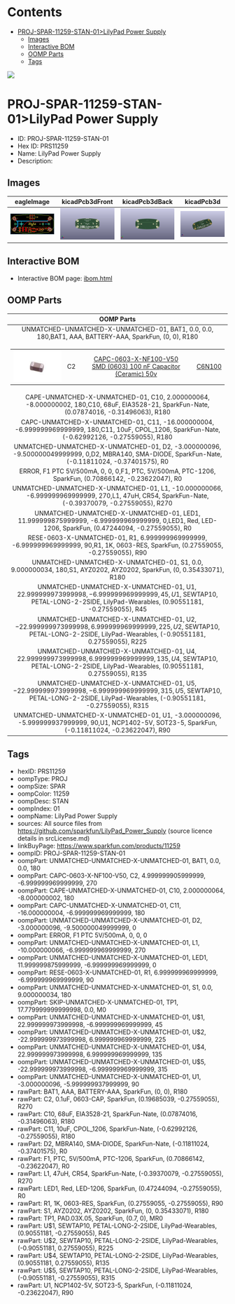 



Contents
========

* [PROJ-SPAR-11259-STAN-01>LilyPad Power Supply](#proj-spar-11259-stan-01lilypad-power-supply)
	* [Images](#images)
	* [Interactive BOM](#interactive-bom)
	* [OOMP Parts](#oomp-parts)
	* [Tags](#tags)
  
![][im]
# PROJ-SPAR-11259-STAN-01>LilyPad Power Supply

- ID: PROJ-SPAR-11259-STAN-01
- Hex ID: PRS11259
- Name: LilyPad Power Supply
- Description: 

## Images
  
  

|eagleImage|kicadPcb3dFront|kicadPcb3dBack|kicadPcb3d|
| :---: | :---: | :---: | :---: |
|[![eagleImage](eagleImage_140.png)](eagleImage_600.png)|[![kicadPcb3dFront](kicadPcb3dFront_140.png)](kicadPcb3dFront_600.png)|[![kicadPcb3dBack](kicadPcb3dBack_140.png)](kicadPcb3dBack_600.png)|[![kicadPcb3d](kicadPcb3d_140.png)](kicadPcb3d_600.png)|

## Interactive BOM

- Interactive BOM page: [ibom.html](kicad/bom/ibom.html)

## OOMP Parts
  

|OOMP Parts|
| :---: |
|UNMATCHED-UNMATCHED-X-UNMATCHED-01, BAT1, 0.0, 0.0, 180,BAT1, AAA, BATTERY-AAA, SparkFun, (0, 0), R180|
|<table><tr><td>![CAPC-0603-X-NF100-V50](https://raw.githubusercontent.com/oomlout/oomlout_OOMP_parts/main/CAPC-0603-X-NF100-V50/image_140.jpg)</td><td> C2</td><td>[CAPC-0603-X-NF100-V50<br>SMD (0603) 100 nF Capacitor (Ceramic) 50v](https://github.com/oomlout/oomlout_OOMP_parts/tree/main/CAPC-0603-X-NF100-V50/)</td><td>[C6N100](https://github.com/oomlout/oomlout_OOMP_parts/tree/main/CAPC-0603-X-NF100-V50/)</td></tr></table>|
|CAPE-UNMATCHED-X-UNMATCHED-01, C10, 2.000000064, -8.000000002, 180,C10, 68uF, EIA3528-21, SparkFun-Nate, (0.07874016, -0.31496063), R180|
|CAPC-UNMATCHED-X-UNMATCHED-01, C11, -16.000000004, -6.999999969999999, 180,C11, 10uF, CPOL_1206, SparkFun-Nate, (-0.62992126, -0.27559055), R180|
|UNMATCHED-UNMATCHED-X-UNMATCHED-01, D2, -3.000000096, -9.500000049999999, 0,D2, MBRA140, SMA-DIODE, SparkFun-Nate, (-0.11811024, -0.37401575), R0|
|ERROR, F1 PTC 5V/500mA, 0, 0, 0,F1, PTC, 5V/500mA, PTC-1206, SparkFun, (0.70866142, -0.23622047), R0|
|UNMATCHED-UNMATCHED-X-UNMATCHED-01, L1, -10.000000066, -6.999999969999999, 270,L1, 47uH, CR54, SparkFun-Nate, (-0.39370079, -0.27559055), R270|
|UNMATCHED-UNMATCHED-X-UNMATCHED-01, LED1, 11.999999875999999, -6.999999969999999, 0,LED1, Red, LED-1206, SparkFun, (0.47244094, -0.27559055), R0|
|RESE-0603-X-UNMATCHED-01, R1, 6.999999969999999, -6.999999969999999, 90,R1, 1K, 0603-RES, SparkFun, (0.27559055, -0.27559055), R90|
|UNMATCHED-UNMATCHED-X-UNMATCHED-01, S1, 0.0, 9.000000034, 180,S1, AYZ0202, AYZ0202, SparkFun, (0, 0.35433071), R180|
|UNMATCHED-UNMATCHED-X-UNMATCHED-01, U$1, 22.999999973999998, -6.999999969999999, 45,U$1, SEWTAP10, PETAL-LONG-2-2SIDE, LilyPad-Wearables, (0.90551181, -0.27559055), R45|
|UNMATCHED-UNMATCHED-X-UNMATCHED-01, U$2, -22.999999973999998, 6.999999969999999, 225,U$2, SEWTAP10, PETAL-LONG-2-2SIDE, LilyPad-Wearables, (-0.90551181, 0.27559055), R225|
|UNMATCHED-UNMATCHED-X-UNMATCHED-01, U$4, 22.999999973999998, 6.999999969999999, 135,U$4, SEWTAP10, PETAL-LONG-2-2SIDE, LilyPad-Wearables, (0.90551181, 0.27559055), R135|
|UNMATCHED-UNMATCHED-X-UNMATCHED-01, U$5, -22.999999973999998, -6.999999969999999, 315,U$5, SEWTAP10, PETAL-LONG-2-2SIDE, LilyPad-Wearables, (-0.90551181, -0.27559055), R315|
|UNMATCHED-UNMATCHED-X-UNMATCHED-01, U1, -3.000000096, -5.999999937999999, 90,U1, NCP1402-5V, SOT23-5, SparkFun, (-0.11811024, -0.23622047), R90|

## Tags

- hexID: PRS11259
- oompType: PROJ
- oompSize: SPAR
- oompColor: 11259
- oompDesc: STAN
- oompIndex: 01
- oompName: LilyPad Power Supply
- sources: All source files from https://github.com/sparkfun/LilyPad_Power_Supply (source licence details in srcLicense.md)
- linkBuyPage: https://www.sparkfun.com/products/11259
- oompID: PROJ-SPAR-11259-STAN-01
- oompPart: UNMATCHED-UNMATCHED-X-UNMATCHED-01, BAT1, 0.0, 0.0, 180
- oompPart: CAPC-0603-X-NF100-V50, C2, 4.999999905999999, -6.999999969999999, 270
- oompPart: CAPE-UNMATCHED-X-UNMATCHED-01, C10, 2.000000064, -8.000000002, 180
- oompPart: CAPC-UNMATCHED-X-UNMATCHED-01, C11, -16.000000004, -6.999999969999999, 180
- oompPart: UNMATCHED-UNMATCHED-X-UNMATCHED-01, D2, -3.000000096, -9.500000049999999, 0
- oompPart: ERROR, F1 PTC 5V/500mA, 0, 0, 0
- oompPart: UNMATCHED-UNMATCHED-X-UNMATCHED-01, L1, -10.000000066, -6.999999969999999, 270
- oompPart: UNMATCHED-UNMATCHED-X-UNMATCHED-01, LED1, 11.999999875999999, -6.999999969999999, 0
- oompPart: RESE-0603-X-UNMATCHED-01, R1, 6.999999969999999, -6.999999969999999, 90
- oompPart: UNMATCHED-UNMATCHED-X-UNMATCHED-01, S1, 0.0, 9.000000034, 180
- oompPart: SKIP-UNMATCHED-X-UNMATCHED-01, TP1, 17.779999999999998, 0.0, M0
- oompPart: UNMATCHED-UNMATCHED-X-UNMATCHED-01, U$1, 22.999999973999998, -6.999999969999999, 45
- oompPart: UNMATCHED-UNMATCHED-X-UNMATCHED-01, U$2, -22.999999973999998, 6.999999969999999, 225
- oompPart: UNMATCHED-UNMATCHED-X-UNMATCHED-01, U$4, 22.999999973999998, 6.999999969999999, 135
- oompPart: UNMATCHED-UNMATCHED-X-UNMATCHED-01, U$5, -22.999999973999998, -6.999999969999999, 315
- oompPart: UNMATCHED-UNMATCHED-X-UNMATCHED-01, U1, -3.000000096, -5.999999937999999, 90
- rawPart: BAT1, AAA, BATTERY-AAA, SparkFun, (0, 0), R180
- rawPart: C2, 0.1uF, 0603-CAP, SparkFun, (0.19685039, -0.27559055), R270
- rawPart: C10, 68uF, EIA3528-21, SparkFun-Nate, (0.07874016, -0.31496063), R180
- rawPart: C11, 10uF, CPOL_1206, SparkFun-Nate, (-0.62992126, -0.27559055), R180
- rawPart: D2, MBRA140, SMA-DIODE, SparkFun-Nate, (-0.11811024, -0.37401575), R0
- rawPart: F1, PTC, 5V/500mA, PTC-1206, SparkFun, (0.70866142, -0.23622047), R0
- rawPart: L1, 47uH, CR54, SparkFun-Nate, (-0.39370079, -0.27559055), R270
- rawPart: LED1, Red, LED-1206, SparkFun, (0.47244094, -0.27559055), R0
- rawPart: R1, 1K, 0603-RES, SparkFun, (0.27559055, -0.27559055), R90
- rawPart: S1, AYZ0202, AYZ0202, SparkFun, (0, 0.35433071), R180
- rawPart: TP1, PAD.03X.05, SparkFun, (0.7, 0), MR0
- rawPart: U$1, SEWTAP10, PETAL-LONG-2-2SIDE, LilyPad-Wearables, (0.90551181, -0.27559055), R45
- rawPart: U$2, SEWTAP10, PETAL-LONG-2-2SIDE, LilyPad-Wearables, (-0.90551181, 0.27559055), R225
- rawPart: U$4, SEWTAP10, PETAL-LONG-2-2SIDE, LilyPad-Wearables, (0.90551181, 0.27559055), R135
- rawPart: U$5, SEWTAP10, PETAL-LONG-2-2SIDE, LilyPad-Wearables, (-0.90551181, -0.27559055), R315
- rawPart: U1, NCP1402-5V, SOT23-5, SparkFun, (-0.11811024, -0.23622047), R90



[im]: kicadPcb3d_450.png
